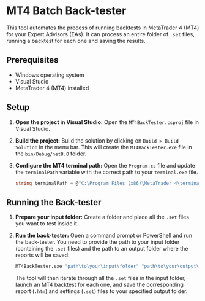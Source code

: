 # MT4 Batch Back-tester

This tool automates the process of running backtests in MetaTrader 4 (MT4) for your Expert Advisors (EAs). It can process an entire folder of `.set` files, running a backtest for each one and saving the results.

## Prerequisites

*   Windows operating system
*   Visual Studio
*   MetaTrader 4 (MT4) installed

## Setup

1.  **Open the project in Visual Studio:**
    Open the `MT4BackTester.csproj` file in Visual Studio.

2.  **Build the project:**
    Build the solution by clicking on `Build > Build Solution` in the menu bar. This will create the `MT4BackTester.exe` file in the `bin/Debug/net8.0` folder.

3.  **Configure the MT4 terminal path:**
    Open the `Program.cs` file and update the `terminalPath` variable with the correct path to your `terminal.exe` file.

    ```csharp
    string terminalPath = @"C:\Program Files (x86)\MetaTrader 4\terminal.exe";
    ```

## Running the Back-tester

1.  **Prepare your input folder:**
    Create a folder and place all the `.set` files you want to test inside it.

2.  **Run the back-tester:**
    Open a command prompt or PowerShell and run the back-tester. You need to provide the path to your input folder (containing the `.set` files) and the path to an output folder where the reports will be saved.

    ```bash
    MT4BackTester.exe "path\to\your\input\folder" "path\to\your\output\folder"
    ```

    The tool will then iterate through all the `.set` files in the input folder, launch an MT4 backtest for each one, and save the corresponding report (`.htm`) and settings (`.set`) files to your specified output folder.

